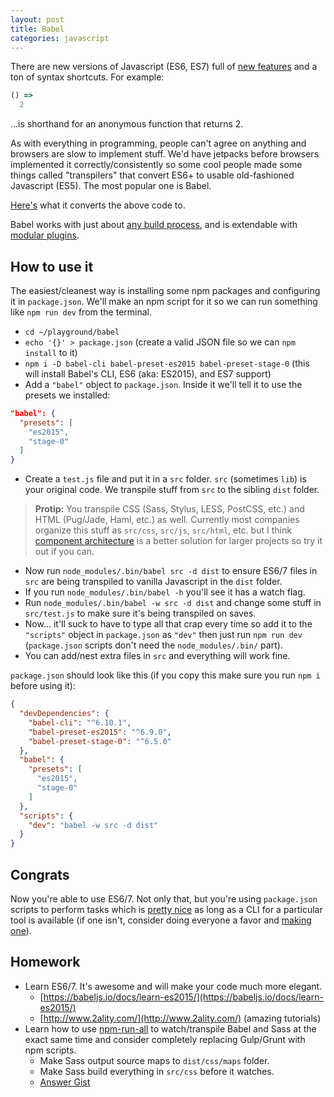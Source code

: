 ```yaml
---
layout: post
title: Babel
categories: javascript
---
```


There are new versions of Javascript (ES6, ES7) full of [new features](https://babeljs.io/docs/learn-es2015/) and a ton of syntax shortcuts. For example:

```js
() =>
  2
```

...is shorthand for an anonymous function that returns 2.

As with everything in programming, people can't agree on anything and browsers are slow to implement stuff. We'd have jetpacks before browsers implemented it correctly/consistently so some cool people made some things called "transpilers" that convert ES6+ to usable old-fashioned Javascript (ES5). The most popular one is Babel.

[Here's](https://babeljs.io/repl/#?evaluate=true&lineWrap=false&presets=es2015%2Creact%2Cstage-2&code=()%20%3D%3E%0A%20%202) what it converts the above code to.

Babel works with just about [any build process](https://babeljs.io/docs/setup/), and is extendable with [modular plugins](https://babeljs.io/docs/plugins/).

## How to use it

The easiest/cleanest way is installing some npm packages and configuring it in `package.json`. We'll make an npm script for it so we can run something like `npm run dev` from the terminal.

- `cd ~/playground/babel`
- `echo '{}' > package.json` (create a valid JSON file so we can `npm install` to it)
- `npm i -D babel-cli babel-preset-es2015 babel-preset-stage-0` (this will install Babel's CLI, ES6 (aka: ES2015), and ES7 support)
- Add a `"babel"` object to `package.json`. Inside it we'll tell it to use the presets we installed:

```json
"babel": {
  "presets": [
    "es2015",
    "stage-0"
  ]
}
```

- Create a `test.js` file and put it in a `src` folder. `src` (sometimes `lib`) is your original code. We transpile stuff from `src` to the sibling `dist` folder.

> **Protip:** You transpile CSS (Sass, Stylus, LESS, PostCSS, etc.) and HTML (Pug/Jade, Haml, etc.) as well. Currently most companies organize this stuff as `src/css`, `src/js`, `src/html`, etc. but I think [component architecture](http://ecss.io/chapter5.html) is a better solution for larger projects so try it out if you can.

- Now run `node_modules/.bin/babel src -d dist` to ensure ES6/7 files in `src` are being transpiled to vanilla Javascript in the `dist` folder.
- If you run `node_modules/.bin/babel -h` you'll see it has a watch flag.
- Run `node_modules/.bin/babel -w src -d dist` and change some stuff in `src/test.js` to make sure it's being transpiled on saves.
- Now... it'll suck to have to type all that crap every time so add it to the `"scripts"` object in `package.json` as `"dev"` then just run `npm run dev` (`package.json` scripts don't need the `node_modules/.bin/` part).
- You can add/nest extra files in `src` and everything will work fine.

`package.json` should look like this (if you copy this make sure you run `npm i` before using it):

```json
{
  "devDependencies": {
    "babel-cli": "^6.10.1",
    "babel-preset-es2015": "^6.9.0",
    "babel-preset-stage-0": "^6.5.0"
  },
  "babel": {
    "presets": [
      "es2015",
      "stage-0"
    ]
  },
  "scripts": {
    "dev": "babel -w src -d dist"
  }
}
```

## Congrats

Now you're able to use ES6/7. Not only that, but you're using `package.json` scripts to perform tasks which is [pretty nice](http://blog.keithcirkel.co.uk/how-to-use-npm-as-a-build-tool/) as long as a CLI for a particular tool is available (if one isn't, consider doing everyone a favor and [making one](https://github.com/sindresorhus/meow)).

## Homework

- Learn ES6/7. It's awesome and will make your code much more elegant.
  - [https://babeljs.io/docs/learn-es2015/](https://babeljs.io/docs/learn-es2015/)
  - [http://www.2ality.com/](http://www.2ality.com/) (amazing tutorials)
- Learn how to use [npm-run-all](https://github.com/mysticatea/npm-run-all) to watch/transpile Babel and Sass at the exact same time and consider completely replacing Gulp/Grunt with npm scripts.
  - Make Sass output source maps to `dist/css/maps` folder.
  - Make Sass build everything in `src/css` before it watches.
  - [Answer Gist](https://gist.github.com/corysimmons/80e206aba0e807df2ef6f9ab5fd25300)
